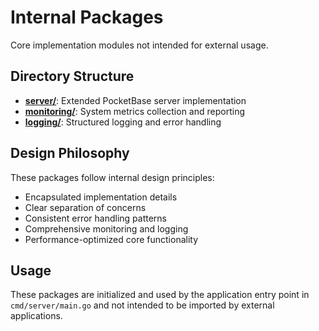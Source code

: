 # Internal Packages

Core implementation modules not intended for external usage.

## Directory Structure

- **[server/](./server/README.md)**: Extended PocketBase server implementation
- **[monitoring/](./monitoring/README.md)**: System metrics collection and reporting
- **[logging/](./logging/README.md)**: Structured logging and error handling

## Design Philosophy

These packages follow internal design principles:

- Encapsulated implementation details
- Clear separation of concerns
- Consistent error handling patterns
- Comprehensive monitoring and logging
- Performance-optimized core functionality

## Usage

These packages are initialized and used by the application entry point in `cmd/server/main.go` and not intended to be imported by external applications. 